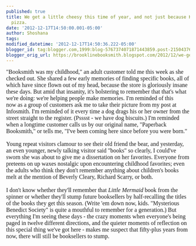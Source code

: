```yaml
---
published: true
title: We get a little cheesy this time of year, and not just because Kate brought
  pizza.
date: '2012-12-17T14:50:00.001-05:00'
author: Shoshana
tags: 
modified_datetime: '2012-12-17T14:50:36.222-05:00'
blogger_id: tag:blogger.com,1999:blog-5767374071871443859.post-2150437698380856983
blogger_orig_url: https://brooklinebooksmith.blogspot.com/2012/12/we-get-little-cheesy-this-time-of-year.html
---
```


<span style="font-family: Georgia, serif; font-size: 12pt;">"Booksmith was my childhood," an adult customer&nbsp;told me this week as she checked out. She shared a few early memories of finding specific books, all of which have since flown out of my head, because the store is gloriously insane these days.&nbsp;But amid that insanity, it's bolstering to remember that that's what we're doing: we're helping people make memories. I'm reminded of this now&nbsp;as a group of customers ask me to take their picture from my post at Infosmith. I'm reminded of it every time&nbsp;a dog drags his or her owner from the street straight to the register. (Psssst -&nbsp;we have dog biscuits.) I'm reminded when a longtime customer calls us by our original name, "Paperback Booksmith," or tells me, "I've been coming here since before you were born."</span><br /><br /><span style="font-family: Georgia, serif; font-size: 12pt;">Young repeat visitors clamour to see their old friend the bear, and yesterday, an even younger, newly talking visitor said "books" so clearly, I could've sworn she was about to give me a dissertation on her favorites. Everyone from preteens on up waxes nostalgic upon encountering childhood favorites; even the adults who think they don't remember anything about children's books melt at the mention of Beverly Cleary, Richard Scarry, or both.<br /><br />I don't know whether they'll remember that <em>Little Mermaid</em> book from the spinner or whether they'll stump future booksellers by half-recalling the titles of the books they get this season. (Write 'em down now, kids. "Mysterious Benedict Society" is quite a mouthful to remember for a generation.) But everything I'm seeing these days - the crazy moments when everyone's being paged in twelve different directions, and the quieter moments of reflection on this special thing we've got here - makes me suspect that fifty-plus years from now, there will still be booksellers to stump.</span><br />